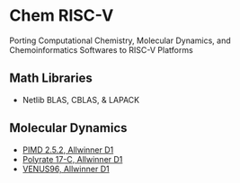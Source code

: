 # Chem RISC-V

Porting Computational Chemistry, Molecular Dynamics, and Chemoinformatics Softwares to RISC-V Platforms

## Math Libraries

- Netlib BLAS, CBLAS, & LAPACK

## Molecular Dynamics

- [PIMD 2.5.2, Allwinner D1](https://github.com/mizu-bai/Chem-RISC-V/blob/main/Molecular-Dynamics/PIMD-2.5.2-on-Allwinner-D1.md)
- [Polyrate 17-C, Allwinner D1](https://github.com/mizu-bai/Chem-RISC-V/blob/main/Molecular-Dynamics/Polyrate-17-C-on-Allwinner-D1.md)
- [VENUS96, Allwinner D1](https://github.com/mizu-bai/Chem-RISC-V/blob/main/Molecular-Dynamics/VENUS96-on-Allwinner-D1.md)
